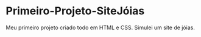 # Primeiro-Projeto-SiteJóias
 Meu primeiro projeto criado todo em HTML e CSS. Simulei um site de jóias.
